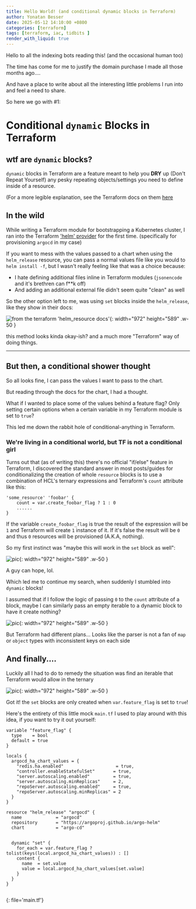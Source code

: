```yaml
---
title: Hello World! (and conditional dynamic blocks in Terraform)
author: Yonatan Besser
date: 2025-05-12 14:10:00 +0800
categories: [terraform]
tags: [terraform, iac, tidbits ]
render_with_liquid: true
---
```


Hello to all the indexing bots reading this! (and the occasional human too)

The time has come for me to justify the domain purchase I made all those months ago....

And have a place to write about all the interesting little problems I run into and feel a need to share. 


So here we go with #1:

# Conditional `dynamic` Blocks in Terraform

## wtf are `dynamic` blocks?

`dynamic` blocks in Terraform are a feature meant to help you **DRY** up (Don't Repeat Yourself) any pesky repeating objects/settings you need to define inside of a resource.

(For a more legible explanation, see the Terraform docs on them [here](https://developer.hashicorp.com/terraform/language/expressions/dynamic-blocks)

## In the wild

While writing a Terraform module for bootstrapping a Kubernetes cluster, I ran into the Terraform ['helm' provider](https://registry.terraform.io/providers/hashicorp/helm/2.1.2/docs/resources/release) for the first time. (specifically for provisioning `argocd` in my case) 



If you want to mess with the values passed to a chart when using the `helm_release` resource, you can pass a normal values file like you would to `helm install -f`, but I wasn't really feeling like that was a choice because:
- I hate defining additional files inline in Terraform modules (`jsonencode` and it's brethren can f**k off)
- And adding an additional external file didn't seem quite "clean" as well 

So the other option left to me, was using `set` blocks inside the `helm_release`, like they show in their docs:

![from the terraform 'helm_resource docs'](./assets/images/20250512/helm-set.png ){: width="972" height="589" .w-50 }

this method looks kinda okay-ish? and a much more "Terraform" way of doing things. 

---

## But then, a conditional shower thought 
So all looks fine, I can pass the values I want to pass to the chart.

But reading through the docs for the chart, I had a thought. 

What if I wanted to place some of the values behind a feature flag? Only setting certain options when a certain variable in my Terraform module is set to `true`?

This led me down the rabbit hole of conditional-anything in Terraform. 

### We're living in a conditional world, but TF is not a conditional girl  

Turns out that (as of writing this) there's no official "if/else" feature in Terraform, I discovered the standard answer in most posts/guides for conditionalizing the creation of whole `resource` blocks is to use a combination of HCL's ternary expressions and Terraform's `count` attribute like this:
```hcl
'some_resource' 'foobar' {
    count = var.create_foobar_flag ? 1 : 0
    ......
}
```

If the variable `create_foobar_flag` is true the result of the expression will be `1` and Terraform will create `1` instance of it.
If it's false the result will be `0` and thus `0` resources will be provisioned (A.K.A, nothing).


So my first instinct was "maybe this will work in the `set` block as well":

![pic](./assets/images/20250512/count-err.png ){: width="972" height="589" .w-50 }

A guy can hope, lol. 

Which led me to continue my search, when suddenly I stumbled into `dynamic` blocks!

I assumed that if I follow the logic of passing `0` to the `count` attribute of a block, maybe I can similarly pass an empty iterable to a dynamic block to have it create nothing?

![pic](./assets/images/20250512/tern-err.png ){: width="972" height="589" .w-50 }

But Terraform had different plans... Looks like the parser is not a fan of `map` or `object` types with inconsistent keys on each side 

## And finally....

Luckily all I had to do to remedy the situation was find an iterable that Terraform would allow in the ternary

![pic](./assets/images/20250512/succ.png ){: width="972" height="589" .w-50 }

Got it! the `set` blocks are only created when `var.feature_flag` is set to `true`!

Here's the entirety of this little mock `main.tf` I used to play around with this idea, if you want to try it out yourself:

```HCL
variable "feature_flag" {
  type    = bool
  default = true
}

locals {
  argocd_ha_chart_values = {
    "redis.ha.enabled"                    = true,
    "controller.enableStatefulSet"       = true,
    "server.autoscaling.enabled"         = true,
    "server.autoscaling.minReplicas"     = 2,
    "repoServer.autoscaling.enabled"     = true,
    "repoServer.autoscaling.minReplicas" = 2
  }
}

resource "helm_release" "argocd" {
  name             = "argocd"
  repository       = "https://argoproj.github.io/argo-helm"
  chart            = "argo-cd"


  dynamic "set" {
    for_each = var.feature_flag ? tolist(keys(local.argocd_ha_chart_values)) : []
    content {
      name  = set.value
      value = local.argocd_ha_chart_values[set.value]
    }
  }
}


```
{: file='main.tf'}













